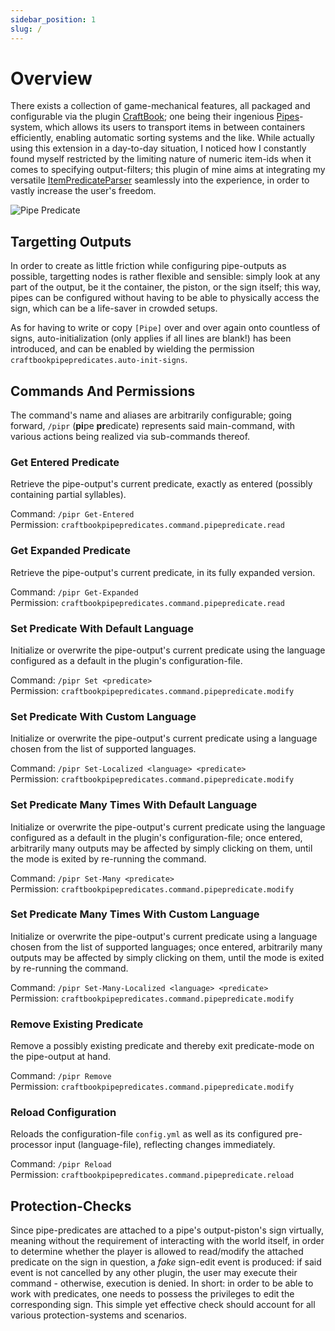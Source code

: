 ```yaml
---
sidebar_position: 1
slug: /
---
```


# Overview

There exists a collection of game-mechanical features, all packaged and configurable via the plugin [CraftBook](https://enginehub.org/craftbook); one being their ingenious [Pipes](https://craftbook.enginehub.org/en/3.x/mechanics/pipes/)-system, which allows its users to transport items in between containers efficiently, enabling automatic sorting systems and the like. While actually using this extension in a day-to-day situation, I noticed how I constantly found myself restricted by the limiting nature of numeric item-ids when it comes to specifying output-filters; this plugin of mine aims at integrating my versatile [ItemPredicateParser](https://blvckbytes.github.io/docs-item-predicate-parser) seamlessly into the experience, in order to vastly increase the user's freedom.

![Pipe Predicate](/img/pipe_predicate.gif)

## Targetting Outputs

In order to create as little friction while configuring pipe-outputs as possible, targetting nodes is rather flexible and sensible: simply look at any part of the output, be it the container, the piston, or the sign itself; this way, pipes can be configured without having to be able to physically access the sign, which can be a life-saver in crowded setups.

As for having to write or copy `[Pipe]` over and over again onto countless of signs, auto-initialization (only applies if all lines are blank!) has been introduced, and can be enabled by wielding the permission `craftbookpipepredicates.auto-init-signs`.

## Commands And Permissions

The command's name and aliases are arbitrarily configurable; going forward, `/pipr` (**pi**pe **pr**edicate) represents said main-command, with various actions being realized via sub-commands thereof.

### Get Entered Predicate

Retrieve the pipe-output's current predicate, exactly as entered (possibly containing partial syllables).

Command: `/pipr Get-Entered`\
Permission: `craftbookpipepredicates.command.pipepredicate.read`

### Get Expanded Predicate

Retrieve the pipe-output's current predicate, in its fully expanded version.

Command: `/pipr Get-Expanded`\
Permission: `craftbookpipepredicates.command.pipepredicate.read`

### Set Predicate With Default Language

Initialize or overwrite the pipe-output's current predicate using the language configured as a default in the plugin's configuration-file.

Command: `/pipr Set <predicate>`\
Permission: `craftbookpipepredicates.command.pipepredicate.modify`

### Set Predicate With Custom Language

Initialize or overwrite the pipe-output's current predicate using a language chosen from the list of supported languages.

Command: `/pipr Set-Localized <language> <predicate>`\
Permission: `craftbookpipepredicates.command.pipepredicate.modify`

### Set Predicate Many Times With Default Language

Initialize or overwrite the pipe-output's current predicate using the language configured as a default in the plugin's configuration-file; once entered, arbitrarily many outputs may be affected by simply clicking on them, until the mode is exited by re-running the command.

Command: `/pipr Set-Many <predicate>`\
Permission: `craftbookpipepredicates.command.pipepredicate.modify`

### Set Predicate Many Times With Custom Language

Initialize or overwrite the pipe-output's current predicate using a language chosen from the list of supported languages; once entered, arbitrarily many outputs may be affected by simply clicking on them, until the mode is exited by re-running the command.

Command: `/pipr Set-Many-Localized <language> <predicate>`\
Permission: `craftbookpipepredicates.command.pipepredicate.modify`

### Remove Existing Predicate

Remove a possibly existing predicate and thereby exit predicate-mode on the pipe-output at hand.

Command: `/pipr Remove`\
Permission: `craftbookpipepredicates.command.pipepredicate.modify`

### Reload Configuration

Reloads the configuration-file `config.yml` as well as its configured pre-processor input (language-file), reflecting changes immediately.

Command: `/pipr Reload`\
Permission: `craftbookpipepredicates.command.pipepredicate.reload`

## Protection-Checks

Since pipe-predicates are attached to a pipe's output-piston's sign virtually, meaning without the requirement of interacting with the world itself, in order to determine whether the player is allowed to read/modify the attached predicate on the sign in question, a *fake* sign-edit event is produced: if said event is not cancelled by any other plugin, the user may execute their command - otherwise, execution is denied. In short: in order to be able to work with predicates, one needs to possess the privileges to edit the corresponding sign. This simple yet effective check should account for all various protection-systems and scenarios.